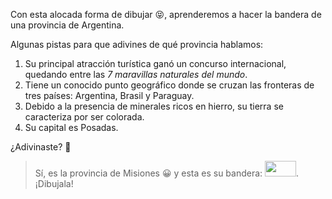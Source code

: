 <gs-toolbox toolbox-url="https://raw.githubusercontent.com/MumukiProject/mumuki-guia-gobstones-practica-primeros-programas-kids/master/toolbox.xml"></gs-toolbox>

Con esta alocada forma de dibujar :stuck_out_tongue_closed_eyes:, aprenderemos a hacer la bandera de una provincia de Argentina.

Algunas pistas para que adivines de qué provincia hablamos:

1. Su principal atracción turística ganó un concurso internacional, quedando entre las _7 maravillas naturales del mundo_.
2. Tiene un conocido punto geográfico donde se cruzan las fronteras de tres países: Argentina, Brasil y Paraguay. 
3. Debido a la presencia de minerales ricos en hierro, su tierra se caracteriza por ser colorada. 
4. Su capital es Posadas. 

¿Adivinaste? :grimacing:

> Sí, es la provincia de Misiones :grinning: y esta es su bandera: <img src="https://upload.wikimedia.org/wikipedia/commons/c/ce/Bandera_de_la_Provincia_de_Misiones.svg" alt="" width="50px" height="25px">. ¡Dibujala!